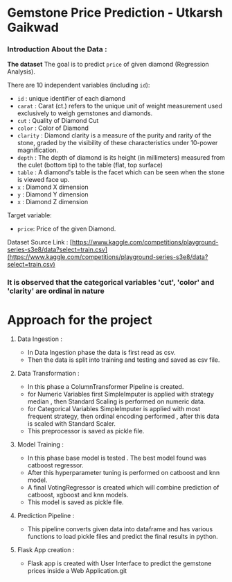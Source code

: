 # Gemstone Price Prediction - Utkarsh Gaikwad

### Introduction About the Data :

**The dataset** The goal is to predict `price` of given diamond (Regression Analysis).

There are 10 independent variables (including `id`):

* `id` : unique identifier of each diamond
* `carat` : Carat (ct.) refers to the unique unit of weight measurement used exclusively to weigh gemstones and diamonds.
* `cut` : Quality of Diamond Cut
* `color` : Color of Diamond
* `clarity` : Diamond clarity is a measure of the purity and rarity of the stone, graded by the visibility of these characteristics under 10-power magnification.
* `depth` : The depth of diamond is its height (in millimeters) measured from the culet (bottom tip) to the table (flat, top surface)
* `table` : A diamond's table is the facet which can be seen when the stone is viewed face up.
* `x` : Diamond X dimension
* `y` : Diamond Y dimension
* `x` : Diamond Z dimension

Target variable:
* `price`: Price of the given Diamond.

Dataset Source Link :
[https://www.kaggle.com/competitions/playground-series-s3e8/data?select=train.csv](https://www.kaggle.com/competitions/playground-series-s3e8/data?select=train.csv)

### It is observed that the categorical variables 'cut', 'color' and 'clarity' are ordinal in nature

# Approach for the project 

1. Data Ingestion : 
    * In Data Ingestion phase the data is first read as csv. 
    * Then the data is split into training and testing and saved as csv file.

2. Data Transformation : 
    * In this phase a ColumnTransformer Pipeline is created.
    * for Numeric Variables first SimpleImputer is applied with strategy median , then Standard Scaling is performed on numeric data.
    * for Categorical Variables SimpleImputer is applied with most frequent strategy, then ordinal encoding performed , after this data is scaled with Standard Scaler.
    * This preprocessor is saved as pickle file.

3. Model Training : 
    * In this phase base model is tested . The best model found was catboost regressor.
    * After this hyperparameter tuning is performed on catboost and knn model.
    * A final VotingRegressor is created which will combine prediction of catboost, xgboost and knn models.
    * This model is saved as pickle file.

4. Prediction Pipeline : 
    * This pipeline converts given data into dataframe and has various functions to load pickle files and predict the final results in python.

5. Flask App creation : 
    * Flask app is created with User Interface to predict the gemstone prices inside a Web Application.git 